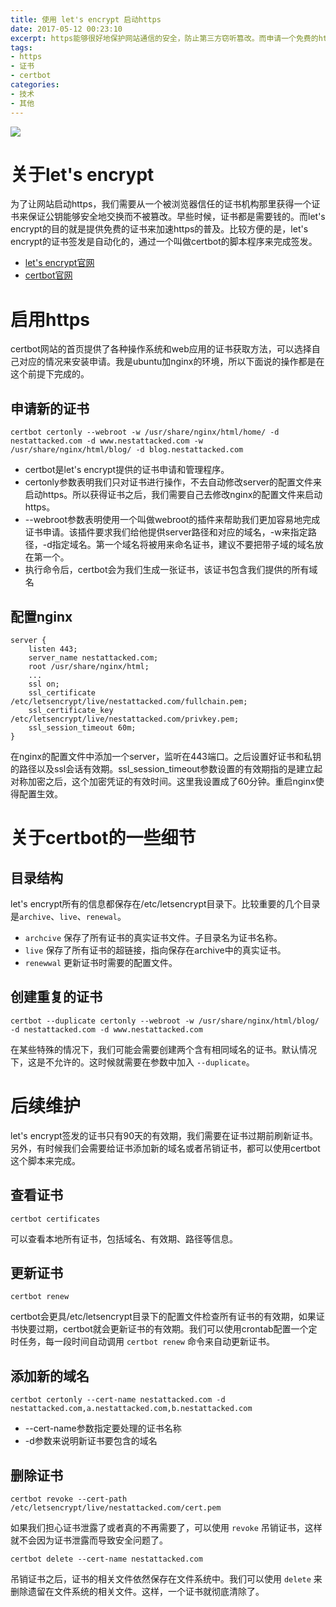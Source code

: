 ```yaml
---
title: 使用 let's encrypt 启动https
date: 2017-05-12 00:23:10
excerpt: https能够很好地保护网站通信的安全，防止第三方窃听篡改。而申请一个免费的https证书也已经是很容易的事情了，有条件的都可以给自己网站加个密，绿色的https看着也很爽嘛，：）。
tags:
- https
- 证书
- certbot
categories:
- 技术
- 其他
---
```

![](certbot.svg)

# 关于let's encrypt

为了让网站启动https，我们需要从一个被浏览器信任的证书机构那里获得一个证书来保证公钥能够安全地交换而不被篡改。早些时候，证书都是需要钱的。而let's encrypt的目的就是提供免费的证书来加速https的普及。比较方便的是，let's encrypt的证书签发是自动化的，通过一个叫做certbot的脚本程序来完成签发。

- [let's encrypt官网](http://www.letsencrypt.org/)
- [certbot官网](https://certbot.eff.org/)

# 启用https

certbot网站的首页提供了各种操作系统和web应用的证书获取方法，可以选择自己对应的情况来安装申请。我是ubuntu加nginx的环境，所以下面说的操作都是在这个前提下完成的。

## 申请新的证书

```
certbot certonly --webroot -w /usr/share/nginx/html/home/ -d nestattacked.com -d www.nestattacked.com -w /usr/share/nginx/html/blog/ -d blog.nestattacked.com
```

- certbot是let's encrypt提供的证书申请和管理程序。
- certonly参数表明我们只对证书进行操作，不去自动修改server的配置文件来启动https。所以获得证书之后，我们需要自己去修改nginx的配置文件来启动https。
- --webroot参数表明使用一个叫做webroot的插件来帮助我们更加容易地完成证书申请。该插件要求我们给他提供server路径和对应的域名，-w来指定路径，-d指定域名。第一个域名将被用来命名证书，建议不要把带子域的域名放在第一个。
- 执行命令后，certbot会为我们生成一张证书，该证书包含我们提供的所有域名

## 配置nginx

```
server {
    listen 443;
    server_name nestattacked.com;
    root /usr/share/nginx/html;
    ...
    ssl on;
    ssl_certificate /etc/letsencrypt/live/nestattacked.com/fullchain.pem;
    ssl_certificate_key /etc/letsencrypt/live/nestattacked.com/privkey.pem;
    ssl_session_timeout 60m;
}
```

在nginx的配置文件中添加一个server，监听在443端口。之后设置好证书和私钥的路径以及ssl会话有效期。ssl_session_timeout参数设置的有效期指的是建立起对称加密之后，这个加密凭证的有效时间。这里我设置成了60分钟。重启nginx使得配置生效。

# 关于certbot的一些细节

## 目录结构

let's encrypt所有的信息都保存在/etc/letsencrypt目录下。比较重要的几个目录是`archive`、`live`、`renewal`。

- `archcive` 保存了所有证书的真实证书文件。子目录名为证书名称。
- `live` 保存了所有证书的超链接，指向保存在archive中的真实证书。
- `renewwal` 更新证书时需要的配置文件。

## 创建重复的证书

```
certbot --duplicate certonly --webroot -w /usr/share/nginx/html/blog/ -d nestattacked.com -d www.nestattacked.com
```

在某些特殊的情况下，我们可能会需要创建两个含有相同域名的证书。默认情况下，这是不允许的。这时候就需要在参数中加入 `--duplicate`。

# 后续维护

let's encrypt签发的证书只有90天的有效期，我们需要在证书过期前刷新证书。另外，有时候我们会需要给证书添加新的域名或者吊销证书，都可以使用certbot这个脚本来完成。

## 查看证书

```
certbot certificates
```

可以查看本地所有证书，包括域名、有效期、路径等信息。

## 更新证书

```
certbot renew
```

certbot会更具/etc/letsencrypt目录下的配置文件检查所有证书的有效期，如果证书快要过期，certbot就会更新证书的有效期。我们可以使用crontab配置一个定时任务，每一段时间自动调用 `certbot renew` 命令来自动更新证书。

## 添加新的域名

```
certbot certonly --cert-name nestattacked.com -d nestattacked.com,a.nestattacked.com,b.nestattacked.com
```

- --cert-name参数指定要处理的证书名称
- -d参数来说明新证书要包含的域名

## 删除证书


```
certbot revoke --cert-path /etc/letsencrypt/live/nestattacked.com/cert.pem
```

如果我们担心证书泄露了或者真的不再需要了，可以使用 `revoke` 吊销证书，这样就不会因为证书泄露而导致安全问题了。

```
certbot delete --cert-name nestattacked.com
```

吊销证书之后，证书的相关文件依然保存在文件系统中。我们可以使用 `delete` 来删除遗留在文件系统的相关文件。这样，一个证书就彻底清除了。
